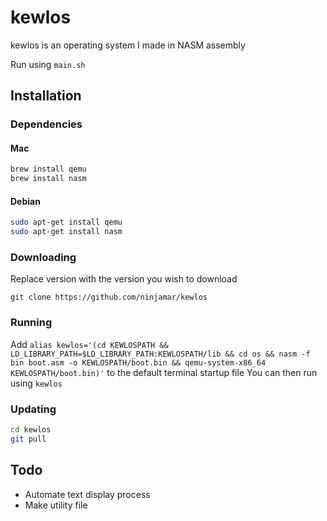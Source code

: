 # kewlos
kewlos is an operating system I made in NASM assembly

Run using `main.sh`

## Installation
### Dependencies
#### Mac
```bash
brew install qemu
brew install nasm
```
#### Debian
```bash
sudo apt-get install qemu
sudo apt-get install nasm
```
### Downloading
Replace version with the version you wish to download

```
git clone https://github.com/ninjamar/kewlos
```
### Running
Add `alias kewlos='(cd KEWLOSPATH && LD_LIBRARY_PATH=$LD_LIBRARY_PATH:KEWLOSPATH/lib && cd os && nasm -f bin boot.asm -o KEWLOSPATH/boot.bin && qemu-system-x86_64 KEWLOSPATH/boot.bin)'` to the default terminal startup file
You can then run using `kewlos`

### Updating
```bash
cd kewlos
git pull
```

## Todo
- Automate text display process
- Make utility file
